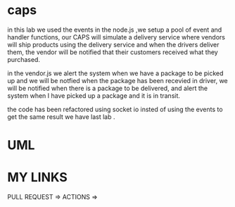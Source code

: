 # caps

in this lab we used the events in the node.js ,we setup a pool of event and handler functions, our CAPS will simulate a delivery service where vendors  will ship products using the  delivery service and when the  drivers deliver them, the  vendor will be notified that their customers received what they purchased.

in the vendor.js we  alert the system when we have a package to be picked up and we will be notfied when the package has been recevied 
in driver, we will  be notified when there is a package to be delivered, and alert the system when I have picked up a package and it is in transit.

the code has been refactored using socket io insted of using the events to get the same result we have last lab .


# UML


# MY LINKS
 PULL REQUEST =>
 ACTIONS => 


